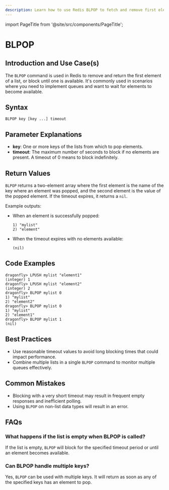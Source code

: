 ```yaml
---
description: Learn how to use Redis BLPOP to fetch and remove first element from list in blocking way.
---
```


import PageTitle from '@site/src/components/PageTitle';

# BLPOP

<PageTitle title="Redis BLPOP Explained (Better Than Official Docs)" />

## Introduction and Use Case(s)

The `BLPOP` command is used in Redis to remove and return the first element of a list, or block until one is available. It's commonly used in scenarios where you need to implement queues and want to wait for elements to become available.

## Syntax

```cli
BLPOP key [key ...] timeout
```

## Parameter Explanations

- **key**: One or more keys of the lists from which to pop elements.
- **timeout**: The maximum number of seconds to block if no elements are present. A timeout of 0 means to block indefinitely.

## Return Values

`BLPOP` returns a two-element array where the first element is the name of the key where an element was popped, and the second element is the value of the popped element. If the timeout expires, it returns a `nil`.

Example outputs:

- When an element is successfully popped:
  ```cli
  1) "mylist"
  2) "element"
  ```
- When the timeout expires with no elements available:
  ```cli
  (nil)
  ```

## Code Examples

```cli
dragonfly> LPUSH mylist "element1"
(integer) 1
dragonfly> LPUSH mylist "element2"
(integer) 2
dragonfly> BLPOP mylist 0
1) "mylist"
2) "element2"
dragonfly> BLPOP mylist 0
1) "mylist"
2) "element1"
dragonfly> BLPOP mylist 1
(nil)
```

## Best Practices

- Use reasonable timeout values to avoid long blocking times that could impact performance.
- Combine multiple lists in a single `BLPOP` command to monitor multiple queues effectively.

## Common Mistakes

- Blocking with a very short timeout may result in frequent empty responses and inefficient polling.
- Using `BLPOP` on non-list data types will result in an error.

## FAQs

### What happens if the list is empty when BLPOP is called?

If the list is empty, `BLPOP` will block for the specified timeout period or until an element becomes available.

### Can BLPOP handle multiple keys?

Yes, `BLPOP` can be used with multiple keys. It will return as soon as any of the specified keys has an element to pop.
